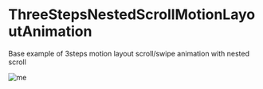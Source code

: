 # ThreeStepsNestedScrollMotionLayoutAnimation
Base example of 3steps motion layout scroll/swipe animation with nested scroll

![me](https://github.com/HIDDENDEN/ThreeStepsNestedScrollMotionLayoutAnimation/blob/master/gif/example.gif)

